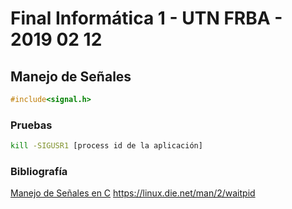 # Final Informática 1 - UTN FRBA - 2019 02 12
## Manejo de Señales

```c
#include<signal.h> 
```

### Pruebas

```bash
kill -SIGUSR1 [process id de la aplicación]
```


### Bibliografía

[Manejo de Señales en C](https://www.geeksforgeeks.org/signals-c-language/)
https://linux.die.net/man/2/waitpid

